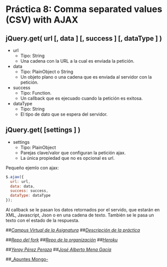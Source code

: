 # Práctica 8: Comma separated values (CSV) with AJAX

## jQuery.get( url [, data ] [, success ] [, dataType ] )
* url
  * Tipo: String
  * Una cadena con la URL a la cual es enviada la petición.
* data
  * Tipo: PlainObject o String
  * Un objeto plano o una cadena que es enviada al servidor con la petición.
* success
  * Tipo: Function.
  * Un callback que es ejecuado cuando la petición es exitosa. 
* dataType
  * Tipo: String
  * El tipo de dato que se espera del servidor.

## jQuery.get( [settings ] )
* settings
  * Tipo: PlainObject
  * Parejas clave/valor que configuran la petición ajax. 
  * La única propiedad que no es opcional es url. 

Pequeño ejemlo con ajax:

```javascript
$.ajax({
  url: url,
  data: data,
  success: success,
  dataType: dataType
});
```

Al callback se le pasan los datos retornados por el servido, que estarán en XML, Javascript, Json o en una cadena de texto. También se le pasa un texto con el estado de la respuesta.

##[_Campus Virtual de la Asignatura_](https://campusvirtual.ull.es/1516/course/view.php?id=144)
##[_Descripción de la práctica_](https://campusvirtual.ull.es/1516/mod/page/view.php?id=189370)

##[_Repo del fork_](https://github.com/alu0100783612/ajax-ecma6-ficheros-mena-yeray)
##[_Repo de la organización_](https://github.com/ULL-ESIT-GRADOII-DSI/ajax-ecma6-ficheros-mena-yeray)
##[_Heroku_](http://csvajax-yeray-mena.herokuapp.com/)


##[_Yeray Pérez Peraza_](http://alu0100783612.github.io/)
##[_José Alberto Mena Gacía_](http://alu0100768893.github.io/)

##[_Apuntes Mongo-](https://blog.jam.net.ve/2011/01/09/usos-basicos-de-mongodb-console/)